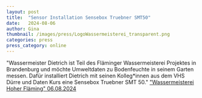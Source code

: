```yaml
---
layout: post
title:  "Sensor Installation Sensebox Truebner SMT50"
date:   2024-08-06
author: Gina
thumbnail: /images/press/LogoWassermeisterei_transparent.png
categories: press
press_category: online
---
```

"Wassermeister Dietrich ist Teil des Fläminger Wassermeisterei Projektes in Brandenburg und möchte Umweltdaten zu Bodenfeuchte in seinem Garten messen. Dafür installiert Dietrich mit seinen Kolleg*innen aus dem VHS Dürre und Daten Kurs eine Sensebox Truebner SMT 50."
<a href="https://wassermeisterei.org/2024/08/06/sensor-installation-sensebox-truebner-smt50-2/">"Wassermeisterei Hoher Fläming" 06.08.2024 </a>
